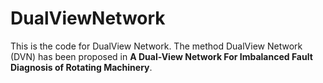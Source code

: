 # DualViewNetwork
This is the code for DualView Network. The method DualView Network (DVN) has been proposed in **A Dual-View Network For Imbalanced Fault Diagnosis of Rotating Machinery**.

